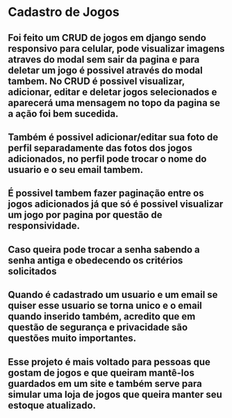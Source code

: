 # Cadastro de Jogos

## Foi feito um CRUD de jogos em django sendo responsivo para celular, pode visualizar imagens atraves do modal sem sair da pagina e para deletar um jogo é possivel através do modal tambem. No CRUD é possivel visualizar, adicionar, editar e deletar jogos selecionados e aparecerá uma mensagem no topo da pagina se a ação foi bem sucedida.

## Também é possivel adicionar/editar sua foto de perfil separadamente das fotos dos jogos adicionados, no perfil pode trocar o nome do usuario e o seu email tambem.

## É possivel tambem fazer paginação entre os jogos adicionados já que só é possivel visualizar um jogo por pagina por questão de responsividade.

## Caso queira pode trocar a senha sabendo a senha antiga e obedecendo os critérios solicitados

## Quando é cadastrado um usuario e um email se quiser esse usuario se torna unico e o email quando inserido também, acredito que em questão de segurança e privacidade são questões muito importantes.

## Esse projeto é mais voltado para pessoas que gostam de jogos e que queiram mantê-los guardados em um site e também serve para simular uma loja de jogos que queira manter seu estoque atualizado.
